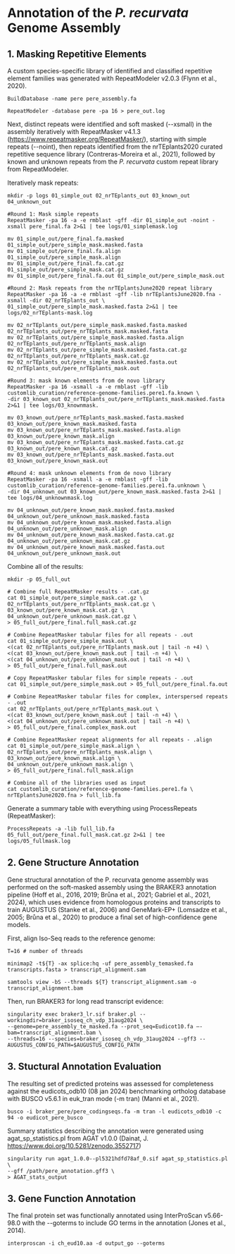 # Annotation of the <i>P. recurvata</i> Genome Assembly
## 1. Masking Repetitive Elements
A custom species-specific library of identified and classified repetitive element families was generated with RepeatModeler v2.0.3 (Flynn et al., 2020).
```
BuildDatabase -name pere pere_assembly.fa

RepeatModeler -database pere -pa 16 > pere_out.log
```

Next, distinct repeats were identified and soft masked (--xsmall) in the assembly iteratively with RepeatMasker v4.1.3 
(https://www.repeatmasker.org/RepeatMasker/), starting with simple repeats (--noint), then repeats identified from the nrTEplants2020 curated repetitive sequence library (Contreras-Moreira et al., 2021), 
followed by known and unknown repeats from the <i>P. recurvata</i> custom repeat library from RepeatModeler.

Iteratively mask repeats:
```
mkdir -p logs 01_simple_out 02_nrTEplants_out 03_known_out 04_unknown_out

#Round 1: Mask simple repeats
RepeatMasker -pa 16 -a -e rmblast -gff -dir 01_simple_out -noint -xsmall pere_final.fa 2>&1 | tee logs/01_simplemask.log

mv 01_simple_out/pere_final.fa.masked 01_simple_out/pere_simple_mask.masked.fasta
mv 01_simple_out/pere_final.fa.align 01_simple_out/pere_simple_mask.align
mv 01_simple_out/pere_final.fa.cat.gz 01_simple_out/pere_simple_mask.cat.gz
mv 01_simple_out/pere_final.fa.out 01_simple_out/pere_simple_mask.out

#Round 2: Mask repeats from the nrTEplantsJune2020 repeat library
RepeatMasker -pa 16 -a -e rmblast -gff -lib nrTEplantsJune2020.fna -xsmall -dir 02_nrTEplants_out \
01_simple_out/pere_simple_mask.masked.fasta 2>&1 | tee logs/02_nrTEplants-mask.log

mv 02_nrTEplants_out/pere_simple_mask.masked.fasta.masked 02_nrTEplants_out/pere_nrTEplants_mask.masked.fasta
mv 02_nrTEplants_out/pere_simple_mask.masked.fasta.align 02_nrTEplants_out/pere_nrTEplants_mask.align
mv 02_nrTEplants_out/pere_simple_mask.masked.fasta.cat.gz 02_nrTEplants_out/pere_nrTEplants_mask.cat.gz
mv 02_nrTEplants_out/pere_simple_mask.masked.fasta.out 02_nrTEplants_out/pere_nrTEplants_mask.out

#Round 3: mask known elements from de novo library
RepeatMasker -pa 16 -xsmall -a -e rmblast -gff -lib customlib_curation/reference-genome-families.pere1.fa.known \
-dir 03_known_out 02_nrTEplants_out/pere_nrTEplants_mask.masked.fasta 2>&1 | tee logs/03_knownmask.

mv 03_known_out/pere_nrTEplants_mask.masked.fasta.masked 03_known_out/pere_known_mask.masked.fasta
mv 03_known_out/pere_nrTEplants_mask.masked.fasta.align 03_known_out/pere_known_mask.align
mv 03_known_out/pere_nrTEplants_mask.masked.fasta.cat.gz 03_known_out/pere_known_mask.cat.gz
mv 03_known_out/pere_nrTEplants_mask.masked.fasta.out 03_known_out/pere_known_mask.out

#Round 4: mask unknown elements from de novo library
RepeatMasker -pa 16 -xsmall -a -e rmblast -gff -lib customlib_curation/reference-genome-families.pere1.fa.unknown \
-dir 04_unknown_out 03_known_out/pere_known_mask.masked.fasta 2>&1 | tee logs/04_unknownmask.log

mv 04_unknown_out/pere_known_mask.masked.fasta.masked 04_unknown_out/pere_unknown_mask.masked.fasta
mv 04_unknown_out/pere_known_mask.masked.fasta.align 04_unknown_out/pere_unknown_mask.align
mv 04_unknown_out/pere_known_mask.masked.fasta.cat.gz 04_unknown_out/pere_unknown_mask.cat.gz
mv 04_unknown_out/pere_known_mask.masked.fasta.out 04_unknown_out/pere_unknown_mask.out
```
Combine all of the results:
```
mkdir -p 05_full_out

# Combine full RepeatMasker results - .cat.gz
cat 01_simple_out/pere_simple_mask.cat.gz \
02_nrTEplants_out/pere_nrTEplants_mask.cat.gz \
03_known_out/pere_known_mask.cat.gz \
04_unknown_out/pere_unknown_mask.cat.gz \
> 05_full_out/pere_final.full_mask.cat.gz

# Combine RepeatMasker tabular files for all repeats - .out
cat 01_simple_out/pere_simple_mask.out \
<(cat 02_nrTEplants_out/pere_nrTEplants_mask.out | tail -n +4) \
<(cat 03_known_out/pere_known_mask.out | tail -n +4) \
<(cat 04_unknown_out/pere_unknown_mask.out | tail -n +4) \
> 05_full_out/pere_final.full_mask.out

# Copy RepeatMasker tabular files for simple repeats - .out
cat 01_simple_out/pere_simple_mask.out > 05_full_out/pere_final.fa.out

# Combine RepeatMasker tabular files for complex, interspersed repeats - .out
cat 02_nrTEplants_out/pere_nrTEplants_mask.out \
<(cat 03_known_out/pere_known_mask.out | tail -n +4) \
<(cat 04_unknown_out/pere_unknown_mask.out | tail -n +4) \
> 05_full_out/pere_final.complex_mask.out

# Combine RepeatMasker repeat alignments for all repeats - .align
cat 01_simple_out/pere_simple_mask.align \
02_nrTEplants_out/pere_nrTEplants_mask.align \
03_known_out/pere_known_mask.align \
04_unknown_out/pere_unknown_mask.align \
> 05_full_out/pere_final.full_mask.align

# Combine all of the libraries used as input
cat customlib_curation/reference-genome-families.pere1.fa \
nrTEplantsJune2020.fna > full_lib.fa
```
Generate a summary table with everything using ProcessRepeats (RepeatMasker):
```
ProcessRepeats -a -lib full_lib.fa 05_full_out/pere_final.full_mask.cat.gz 2>&1 | tee logs/05_fullmask.log
```

## 2. Gene Structure Annotation
Gene structural annotation of the P. recurvata genome assembly was performed on the soft-masked assembly using the BRAKER3 annotation pipeline  (Hoff et al., 2016, 2019; Brůna et al., 2021; Gabriel et al., 2021, 2024), which uses evidence from homologous proteins and transcripts to train AUGUSTUS (Stanke et al., 2006) and GeneMark-EP+ (Lomsadze et al., 2005; Brůna et al., 2020) to produce a final set of high-confidence gene models. 

First, align Iso-Seq reads to the reference genome:
```
T=16 # number of threads

minimap2 -t${T} -ax splice:hq -uf pere_assembly_temasked.fa transcripts.fasta > transcript_alignment.sam

samtools view -bS --threads ${T} transcript_alignment.sam -o transcript_alignment.bam
```
Then, run BRAKER3 for long read transcript evidence:
```
singularity exec braker3_lr.sif braker.pl --workingdir=braker_isoseq_ch_vdp_31aug2024 \
--genome=pere_assembly_te_masked.fa --prot_seq=Eudicot10.fa –-bam=transcript_alignment.bam \
--threads=16 --species=braker_isoseq_ch_vdp_31aug2024 --gff3 --AUGUSTUS_CONFIG_PATH=$AUGUSTUS_CONFIG_PATH
```

## 3. Stuctural Annotation Evaluation
The resulting set of predicted proteins was assessed for completeness against the eudicots_odb10 (08 jan 2024) benchmarking ortholog database with BUSCO v5.6.1 in euk_tran mode (-m tran) (Manni et al., 2021).
```
busco -i braker_pere/pere_codingseqs.fa -m tran -l eudicots_odb10 -c 94 -o eudicot_pere_busco
```
Summary statistics describing the annotation were generated using agat_sp_statistics.pl from AGAT v1.0.0 (Dainat, J. https://www.doi.org/10.5281/zenodo.3552717)
```
singularity run agat_1.0.0--pl5321hdfd78af_0.sif agat_sp_statistics.pl \
--gff /path/pere_annotation.gff3 \
> AGAT_stats_output
```

## 3. Gene Function Annotation
The final protein set was functionally annotated using InterProScan v5.66-98.0 with the --goterms to include GO terms in the annotation (Jones et al., 2014).
```
interproscan -i ch_eud10.aa -d output_go --goterms
```
